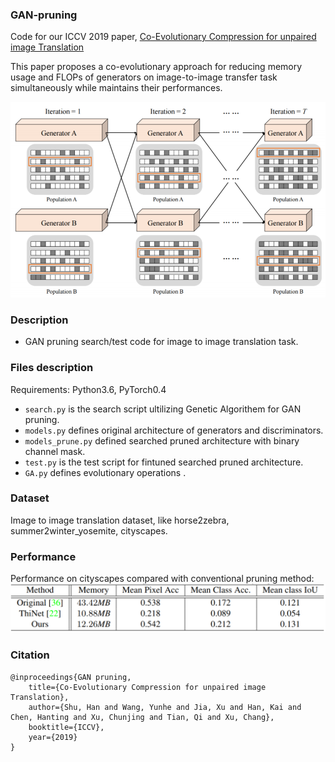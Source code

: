 ### GAN-pruning
Code for our ICCV 2019 paper, [Co-Evolutionary Compression for unpaired image Translation](https://arxiv.org/abs/1907.10804)

This paper proposes a co-evolutionary approach for reducing memory usage and FLOPs of generators on image-to-image transfer task simultaneously while maintains their performances.

![](fig/framework.png)

### Description
- GAN pruning search/test code for image to image translation task.

### Files description
Requirements: Python3.6, PyTorch0.4

- `search.py` is the search script ultilizing Genetic Algorithem for GAN pruning.
- `models.py` defines original architecture of generators and discriminators.
- `models_prune.py` defined searched pruned architecture with binary channel mask.
- `test.py` is the test script for fintuned searched pruned architecture.
- `GA.py` defines evolutionary operations .

### Dataset
Image to image translation dataset, like horse2zebra, summer2winter_yosemite, cityscapes.  

### Performance
Performance on cityscapes compared with conventional pruning method:
![](fig/FCN.png)

### Citation
	@inproceedings{GAN pruning,
		title={Co-Evolutionary Compression for unpaired image Translation},
		author={Shu, Han and Wang, Yunhe and Jia, Xu and Han, Kai and Chen, Hanting and Xu, Chunjing and Tian, Qi and Xu, Chang},
		booktitle={ICCV},
		year={2019}
	}


